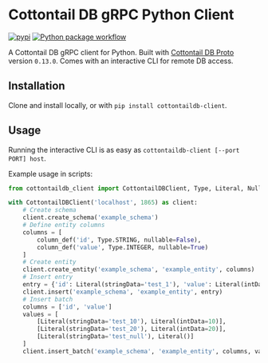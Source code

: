 # Cottontail DB gRPC Python Client

[![pypi](https://img.shields.io/pypi/v/cottontaildb-client.svg)](https://pypi.org/project/cottontaildb-client/)
[![Python package workflow](https://github.com/Spiess/cottontaildb-python-client/actions/workflows/python-package.yml/badge.svg)](https://github.com/Spiess/cottontaildb-python-client/actions/workflows/python-package.yml)

A Cottontail DB gRPC client for Python. Built with [Cottontail DB Proto](https://github.com/vitrivr/cottontaildb-proto)
version `0.13.0`. Comes with an interactive CLI for remote DB access.

## Installation

Clone and install locally, or with `pip install cottontaildb-client`.

## Usage

Running the interactive CLI is as easy as `cottontaildb-client [--port PORT] host`.

Example usage in scripts:

```python
from cottontaildb_client import CottontailDBClient, Type, Literal, Null, column_def

with CottontailDBClient('localhost', 1865) as client:
    # Create schema
    client.create_schema('example_schema')
    # Define entity columns
    columns = [
        column_def('id', Type.STRING, nullable=False),
        column_def('value', Type.INTEGER, nullable=True)
    ]
    # Create entity
    client.create_entity('example_schema', 'example_entity', columns)
    # Insert entry
    entry = {'id': Literal(stringData='test_1'), 'value': Literal(intData=1)}
    client.insert('example_schema', 'example_entity', entry)
    # Insert batch
    columns = ['id', 'value']
    values = [
        [Literal(stringData='test_10'), Literal(intData=10)],
        [Literal(stringData='test_20'), Literal(intData=20)],
        [Literal(stringData='test_null'), Literal()]
    ]
    client.insert_batch('example_schema', 'example_entity', columns, values)
```
